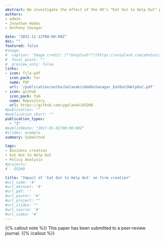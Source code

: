 ```yaml
---
abstract: We investigate the effect of the UK’s “Eat Out to Help Out" policy on firm creation. The policy subsidised people to eat-out at participating restaurants for a period over the COVID-19 pandemic. We compare the number of new incorporations in postcodes with participating restaurants against all postcodes. We find a 6.3% increase in business incorporations in areas with participating restaurants due to the policy. The increase is largest in high-street service activities such as ‘hairdressing and other beauty treatment’. We interpret this as evidence of a demand stimulus in one sector, leading to anticipated demand increases in geographically-close sectors, and consequently a supply increase as measured by firm creation. 
authors:
- admin
- Jonathan Hobbs 
- Anthony Savagar

date: "2021-11-12T00:00:00Z"
doi: ""
featured: false
#image:
#  caption: 'Image credit: [**Unsplash**](https://unsplash.com/photos/s9CC2SKySJM)'
#  focal_point: ""
#  preview_only: false
links:
- icon: file-pdf
  icon_pack: far
  name: PDF
  url: '/publication/eotho/GalanakisHobbsSavagar_EatOut2HelpOut.pdf'
- icon: github
  icon_pack: fab
  name: Repository
  url: https://github.com/ygalanak/EO2HO
#publication: ""
#publication_short: ""
publication_types:
  - "3"
#publishDate: "2017-01-01T00:00:00Z"
#slides: example
summary: Submitted

tags:
- Business creation
- Eat Out to Help Out
- Policy Analysis
#projects: 
# - EO2HO

title: "Impact of 'Eat Out to Help Out' on firm creation"
#url_code: '#'
#url_dataset: '#'
#url_pdf: ''
#url_poster: '#'
#url_project: ""
#url_slides: ""
#url_source: '#'
#url_video: '#'
---
```



{{% callout note %}}
This paper has been submitted to a peer-review journal.
{{% /callout %}}
